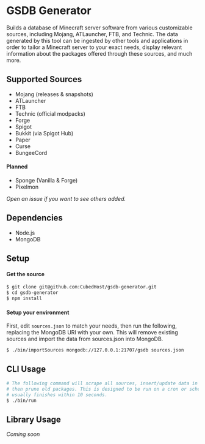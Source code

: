 # GSDB Generator
Builds a database of Minecraft server software from various customizable sources, including Mojang, ATLauncher, FTB, and Technic. The data generated by this tool can be ingested by other tools and applications in order to tailor a Minecraft server to your exact needs, display relevant information about the packages offered through these sources, and much more.

## Supported Sources
- Mojang (releases & snapshots)
- ATLauncher
- FTB
- Technic (official modpacks)
- Forge
- Spigot
- Bukkit (via Spigot Hub)
- Paper
- Curse
- BungeeCord

#### Planned
- Sponge (Vanilla & Forge)
- Pixelmon

_Open an issue if you want to see others added._

## Dependencies
- Node.js
- MongoDB

## Setup
#### Get the source
```bash
$ git clone git@github.com:CubedHost/gsdb-generator.git
$ cd gsdb-generator
$ npm install
```

#### Setup your environment
First, edit `sources.json` to match your needs, then run the following, replacing the MongoDB URI with your own. This will remove existing sources and import the data from sources.json into MongoDB.
```bash
$ ./bin/importSources mongodb://127.0.0.1:21707/gsdb sources.json
```

## CLI Usage
```bash
# The following command will scrape all sources, insert/update data in MongoDB,
# then prune old packages. This is designed to be run on a cron or schedule and
# usually finishes within 10 seconds.
$ ./bin/run
```

## Library Usage
_Coming soon_

